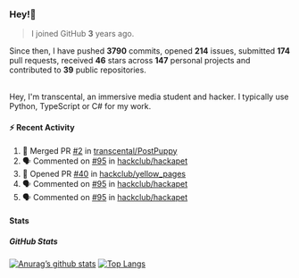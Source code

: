 ### Hey!👋
<!-- [![Banner](banner.png)](https://dillonb07.is-a.dev) -->


> I joined GitHub **3** years ago.

Since then, I have pushed **3790** commits, opened **214** issues, submitted **174** pull requests, received **46** stars across **147** personal projects and contributed to **39** public repositories.

<br>
Hey, I'm transcental, an immersive media student and hacker. I typically use Python, TypeScript or C# for my work.

<br>

#### :zap: Recent Activity

<!--START_SECTION:activity-->
1. 🎉 Merged PR [#2](https://github.com/transcental/PostPuppy/pull/2) in [transcental/PostPuppy](https://github.com/transcental/PostPuppy)
2. 🗣 Commented on [#95](https://github.com/hackclub/hackapet/pull/95#issuecomment-2640911861) in [hackclub/hackapet](https://github.com/hackclub/hackapet)
3. 💪 Opened PR [#40](https://github.com/hackclub/yellow_pages/pull/40) in [hackclub/yellow_pages](https://github.com/hackclub/yellow_pages)
4. 🗣 Commented on [#95](https://github.com/hackclub/hackapet/pull/95#issuecomment-2640806402) in [hackclub/hackapet](https://github.com/hackclub/hackapet)
5. 🗣 Commented on [#95](https://github.com/hackclub/hackapet/pull/95#issuecomment-2640805080) in [hackclub/hackapet](https://github.com/hackclub/hackapet)
<!--END_SECTION:activity-->

#### Stats

##### GitHub Stats
[![Anurag’s github stats](https://github-readme-stats.vercel.app/api?username=transcental&show_icons=true&theme=radical)](https://github.com/transcental)
[![Top Langs](https://github-readme-stats.vercel.app/api/top-langs/?username=transcental&layout=compact&theme=radical)](https://github.com/transcental)
